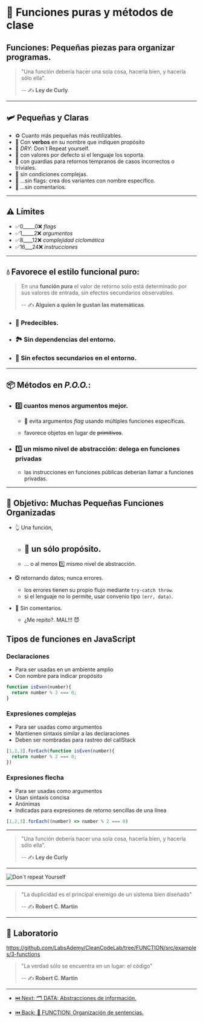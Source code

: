 # 🧩 Funciones puras y métodos de clase

## Funciones: Pequeñas piezas para organizar programas.

> "Una función debería hacer una sola cosa, hacerla bien, y hacerla sólo ella".
>
> -- ✍️ **Ley de Curly**.

---

## 🛩️ Pequeñas y Claras

- ♻️ Cuanto más pequeñas más reutilizables.
- 💪 Con **verbos** en su nombre que indiquen propósito
- 🐫 _DRY_: Don´t Repeat yourself.
- 🥚 con valores por defecto si el lenguaje los soporta.
- 💂 con guardias para retornos tempranos de casos incorrectos o triviales.
- 🧐 sin condiciones complejas.
- 🚩 ...sin flags: crea dos variantes con nombre específico.
- 💬 ...sin comentarios.

---

## ⚠️ Límites

- ✅0_____0❌ _flags_
- ✅1_____2❌ _argumentos_
- ✅8____12❌ _complejidad ciclomática_
- ✅16___24❌ _instrucciones_

---

## 💧 Favorece el estilo funcional puro:

> En una **función pura** el valor de retorno solo está determinado por sus valores de entrada, sin efectos secundarios observables.
>
> -- ✍️ **Alguien a quien le gustan las matemáticas**.

- ### 🌙 Predecibles.

- ### 🏞 Sin dependencias del entorno.

- ### 🚯 Sin efectos secundarios en el entorno.

---

## 📦 Métodos en _P.O.O._:

- ### 0️⃣ cuantos menos argumentos mejor.

    - 🎏 evita argumentos _flag_ usando múltiples funciones específicas.

    - favorece objetos en lugar de ~~primitivos~~.

- ### 1️⃣ un mismo nivel de abstracción: delega en funciones privadas

    - las instrucciones en funciones públicas deberían llamar a funciones privadas.

---

## 🎯 Objetivo: Muchas Pequeñas Funciones Organizadas

- 👆 Una función,

    - ## 🦄 un sólo propósito.

    - ... o al menos 1️⃣ mismo nivel de abstracción.

- ❎ retornando datos; nunca errores.

    - los errores tienen su propio flujo mediante `try-catch throw`.
    - si el lenguaje no lo permite, usar convenio tipo `(err, data)`.

- 💬 Sin comentarios.
  - ¿Me repito?. MAL!!! 😈


## Tipos de funciones en JavaScript

### Declaraciones

- Para ser usadas en un ambiente amplio
- Con nombre para indicar propósito
``` js
function isEven(number){
  return number % 2 === 0;
}
```

### Expresiones complejas

- Para ser usadas como argumentos
- Mantienen sintaxis similar a las declaraciones
- Deben ser nombradas para rastreo del callStack
``` js
[1,2,3].forEach(function isEven(number){
  return number % 2 === 0;
})

```

### Expresiones flecha

- Para ser usadas como argumentos
- Usan sintaxis concisa
- Anónimas
- Indicadas para expresiones de retorno sencillas de una línea
``` js
[1,2,3].forEach((number) => number % 2 === 0)

```


---

> "Una función debería hacer una sola cosa, hacerla bien, y hacerla sólo ella".
>
> -- ✍️ **Ley de Curly**

---

![Don´t repeat Yourself](https://github.com/LabsAdemy/CleanCodeLab/blob/FUNCTION/assets/dry.jpg)

---

> "La duplicidad es el principal enemigo de un sistema bien diseñado"
>
> -- ✍️ **Robert C. Martin**

---

## 📝 Laboratorio

https://github.com/LabsAdemy/CleanCodeLab/tree/FUNCTION/src/examples/3-functions

> "La verdad sólo se encuentra en un lugar: el código"
>
> -- ✍️ **Robert C. Martin**

---

- [⏭️ Next: 🗂️ DATA: Abstracciones de información.](https://github.com/LabsAdemy/CleanCodeLab/tree/DATA)

- [⏮️ Back: 🔀 FUNCTION: Organización de sentencias.](https://github.com/LabsAdemy/CleanCodeLab/tree/FUNCTION)